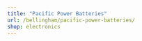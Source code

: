 ```yaml
---
title: "Pacific Power Batteries"
url: /bellingham/pacific-power-batteries/
shop: electronics
---
```

